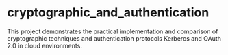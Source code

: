 # cryptographic_and_authentication
This project demonstrates the practical implementation and comparison of cryptographic techniques and authentication protocols Kerberos and OAuth 2.0 in cloud environments.
